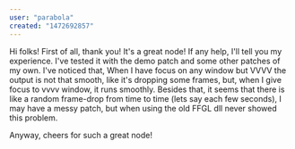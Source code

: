 ```yaml
---
user: "parabola"
created: "1472692857"
---
```


Hi folks! First of all, thank you! It's a great node!
If any help, I'll tell you my experience.
I've tested it with the demo patch and some other patches of my own. 
I've noticed that, When I have focus on any window but VVVV the output is not that smooth, like it's dropping some frames, but, when I give focus to vvvv window, it runs smoothly.
Besides that, it seems that there is like a random frame-drop from time to time (lets say each few seconds), I may have a messy patch, but when using the old FFGL dll never showed this problem.

Anyway, cheers for such a great node!

